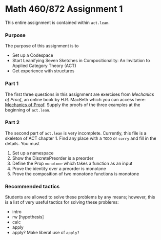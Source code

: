 # Math 460/872 Assignment 1
This entire assignment is contained within `act.lean`.

### Purpose
The purpose of this assignment is to
- Set up a Codespace
- Start Leanifying Seven Sketches in Compositionality: An Invitation to Applied Category Theory (ACT) 
- Get experience with structures

### Part 1
The first three questions in this assignment are exercises from _Mechanics of Proof_, an online book by H.R. MacBeth which you can access here: [Mechanics of Proof](https://hrmacbeth.github.io/math2001/index.html). Supply the proofs of the three examples at the beginning of `act.lean`.

### Part 2
The second part of `act.lean` is very incomplete. Currently, this file is a skeleton of ACT chapter 1. Find any place with a `TODO` or `sorry` and fill in the details.
You must
1. Set up a namespace
2. Show the DiscretePreorder is a preorder
3. Define the Prop `monotone` which takes a function as an input
4. Prove the identity over a preorder is monotone
5. Prove the composition of two monotone functions is monotone

### Recommended tactics
Students are allowed to solve these problems by any means; however, this is a list of very useful tactics for solving these problems:
- intro
- rw \[hypothesis\]
- calc
- apply
- apply?
Make liberal use of `apply?`
